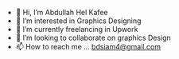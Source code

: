 - 👋 Hi, I’m Abdullah Hel Kafee
- 👀 I’m interested in Graphics Designing
- 🌱 I’m currently freelancing in Upwork
- 💞️ I’m looking to collaborate on graphics Design
- 📫 How to reach me ... bdsiam4@gmail.com

<!---
Engr-siam/Engr-siam is a ✨ special ✨ repository because its `README.md` (this file) appears on your GitHub profile.
You can click the Preview link to take a look at your changes.
--->
